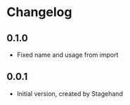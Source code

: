 # Changelog

## 0.1.0

- Fixed name and usage from import

## 0.0.1

- Initial version, created by Stagehand
